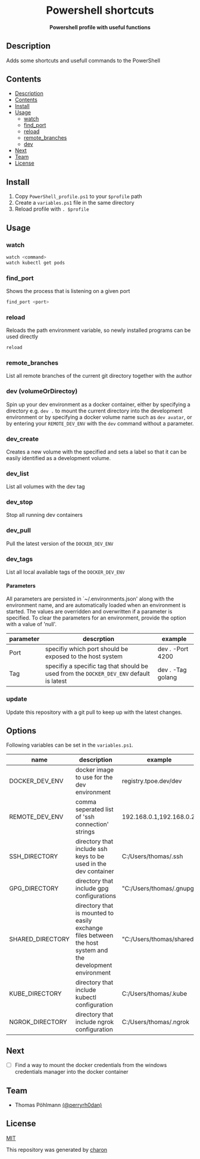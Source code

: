 <h1 align="center">
  Powershell shortcuts
</h1>

<h4 align="center">
  Powershell profile with useful functions
</h4>

## Description

Adds some shortcuts and usefull commands to the PowerShell

## Contents

-   [Description](#description)
-   [Contents](#contents)
-   [Install](#install)
-   [Usage](#usage)
    -   [watch](#watch)
    -   [find_port](#find_port)
    -   [reload](#reload)
    -   [remote_branches](#remote_branches)
    -   [dev](#dev)
-   [Next](#next)
-   [Team](#team)
-   [License](#license)

## Install

1. Copy `PowerShell_profile.ps1` to your `$profile` path
2. Create a `variables.ps1` file in the same directory
3. Reload profile with `. $profile`

## Usage

### watch

```bash
watch <command>
watch kubectl get pods
```

### find_port

Shows the process that is listening on a given port

```bash
find_port <port>
```

### reload

Reloads the path environment variable, so newly installed programs can be used directly

```bash
reload
```

### remote_branches

List all remote branches of the current git directory together with the author

### dev (volumeOrDirectoy)

Spin up your dev environment as a docker container, either by specifying a directory e.g. `dev .` to mount the current directory into the development environment or by specifying a docker volume name such as `dev avatar`, or by entering your `REMOTE_DEV_ENV` with the `dev` command without a parameter.

### dev_create <name>

Creates a new volume with the specified <name> and sets a label so that it can be easily identified as a development volume.

### dev_list

List all volumes with the dev tag

### dev_stop

Stop all running dev containers

### dev_pull

Pull the latest version of the `DOCKER_DEV_ENV`

### dev_tags

List all local available tags of the `DOCKER_DEV_ENV`

#### Parameters

All parameters are persisted in `~/.environments.json' along with the environment name, and are automatically loaded when an environment is started.
The values are overridden and overwritten if a parameter is specified. To clear the parameters for an environment, provide the option with a value of 'null'.

| parameter | descrption                                                                              | example           |
| --------- | --------------------------------------------------------------------------------------- | ----------------- |
| Port      | specifiy which port should be exposed to the host system                                | dev . -Port 4200  |
| Tag       | specifiy a specific tag that should be used from the `DOCKER_DEV_ENV` default is latest | dev . -Tag golang |

### update

Update this repository with a git pull to keep up with the latest changes.

## Options

Following variables can be set in the `variables.ps1`.

| name             | description                                                                                                | example                  |
| ---------------- | ---------------------------------------------------------------------------------------------------------- | ------------------------ |
| DOCKER_DEV_ENV   | docker image to use for the dev environment                                                                | registry.tpoe.dev/dev    |
| REMOTE_DEV_ENV   | comma seperated list of 'ssh connection' strings                                                           | 192.168.0.1,192.168.0.2  |
| SSH_DIRECTORY    | directory that include ssh keys to be used in the dev container                                            | C:/Users/thomas/.ssh     |
| GPG_DIRECTORY    | directory that include gpg configurations                                                                  | "C:/Users/thomas/.gnupg" |
| SHARED_DIRECTORY | directory that is mounted to easily exchange files between the host system and the development environment | "C:/Users/thomas/shared" |
| KUBE_DIRECTORY   | directory that include kubectl configuration                                                               | C:/Users/thomas/.kube    |
| NGROK_DIRECTORY  | directory that include ngrok configuration                                                                 | C:/Users/thomas/.ngrok   |

## Next

-   [ ] Find a way to mount the docker credentials from the windows credentials manager into the docker container

## Team

-   Thomas Pöhlmann [(@perryrh0dan)](https://github.com/perryrh0dan)

## License

[MIT](https://github.com/perryrh0dan/passline/blob/master/license.md)

This repository was generated by [charon](https://github.com/perryrh0dan/charon)

